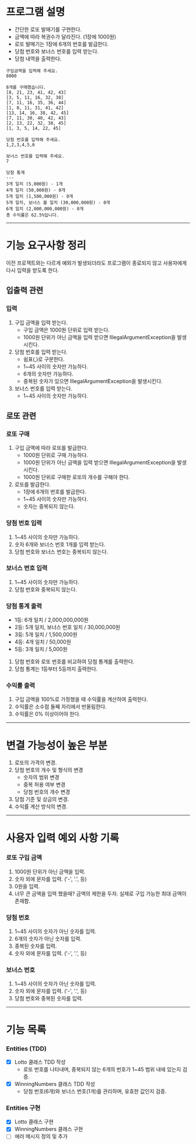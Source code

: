 # 프로그램 설명

- 간단한 로또 발매기를 구현한다.
- 금액에 따라 복권수가 달라진다. (1장에 1000원)
- 로또 발매기는 1장에 6개의 번호를 발급한다.
- 당첨 번호와 보너스 번호를 입력 받는다.
- 당첨 내역을 출력한다.

```text
구입금액을 입력해 주세요.
8000

8개를 구매했습니다.
[8, 21, 23, 41, 42, 43] 
[3, 5, 11, 16, 32, 38] 
[7, 11, 16, 35, 36, 44] 
[1, 8, 11, 31, 41, 42] 
[13, 14, 16, 38, 42, 45] 
[7, 11, 30, 40, 42, 43] 
[2, 13, 22, 32, 38, 45] 
[1, 3, 5, 14, 22, 45]

당첨 번호를 입력해 주세요.
1,2,3,4,5,6

보너스 번호를 입력해 주세요.
7

당첨 통계
---
3개 일치 (5,000원) - 1개
4개 일치 (50,000원) - 0개
5개 일치 (1,500,000원) - 0개
5개 일치, 보너스 볼 일치 (30,000,000원) - 0개
6개 일치 (2,000,000,000원) - 0개
총 수익률은 62.5%입니다.
```

---

# 기능 요구사항 정리

이전 프로젝트와는 다르게 예외가 발생되더라도 프로그램이 종료되지 않고 사용자에게 다시 입력을 받도록 한다.

## 입출력 관련

### 입력

1. 구입 금액을 입력 받는다.
    - 구입 금액은 1000원 단위로 입력 받는다.
    - 1000원 단위가 아닌 금액을 입력 받으면 IllegalArgumentException을 발생시킨다.
2. 당첨 번호를 입력 받는다.
    - 쉼표(,)로 구분한다.
    - 1~45 사이의 숫자만 가능하다.
    - 6개의 숫자만 가능하다.
    - 중복된 숫자가 있으면 IllegalArgumentException을 발생시킨다.
3. 보너스 번호를 입력 받는다.
    - 1~45 사이의 숫자만 가능하다.

## 로또 관련

### 로또 구매

1. 구입 금액에 따라 로또를 발급한다.
    - 1000원 단위로 구매 가능하다.
    - 1000원 단위가 아닌 금액을 입력 받으면 IllegalArgumentException을 발생시킨다.
    - 1000원 단위로 구매한 로또의 개수를 구해야 한다.
2. 로또를 발급한다.
    - 1장에 6개의 번호를 발급한다.
    - 1~45 사이의 숫자만 가능하다.
    - 숫자는 중복되지 않는다.

### 당첨 번호 입력

1. 1~45 사이의 숫자만 가능하다.
2. 숫자 6개와 보너스 번호 1개를 입력 받는다.
3. 당첨 번호와 보너스 번호는 중복되지 않는다.

### 보너스 번호 입력

1. 1~45 사이의 숫자만 가능하다.
2. 당첨 번호와 중복되지 않는다.

### 당첨 통계 출력

- 1등: 6개 일치 / 2,000,000,000원
- 2등: 5개 일치, 보너스 번호 일치 / 30,000,000원
- 3등: 5개 일치 / 1,500,000원
- 4등: 4개 일치 / 50,000원
- 5등: 3개 일치 / 5,000원

1. 당첨 번호와 로또 번호를 비교하여 당첨 통계를 출력한다.
2. 당첨 통계는 1등부터 5등까지 출력한다.

### 수익률 출력

1. 구입 금액을 100%로 가정했을 때 수익률을 계산하여 출력한다.
2. 수익률은 소수점 둘째 자리에서 반올림한다.
3. 수익률은 0% 이상이어야 한다.

---

# 변결 가능성이 높은 부분

1. 로또의 가격의 변경.
2. 당첨 번호의 개수 및 형식의 변경
    - 숫자의 범위 변경
    - 중복 허용 여부 변경
    - 당첨 번호의 개수 변경
3. 당첨 기준 및 상금의 변경.
4. 수익률 계산 방식의 변경.

---

# 사용자 입력 예외 사항 기록

### 로또 구입 금액

1. 1000원 단위가 아닌 금액을 입력.
2. 숫자 외에 문자를 입력. ('-', '.', 등)
3. 0원을 입력.
4. 너무 큰 금액을 입력 했을때? 금액의 제한을 두자. 실제로 구입 가능한 최대 금액이 존재함.

### 당첨 번호

1. 1~45 사이의 숫자가 아닌 숫자를 입력.
2. 6개의 숫자가 아닌 숫자를 입력.
3. 중복된 숫자를 입력.
4. 숫자 외에 문자를 입력. ('-', '.', 등)

### 보너스 번호

1. 1~45 사이의 숫자가 아닌 숫자를 입력.
2. 숫자 외에 문자를 입력. ('-', '.', 등)
3. 당첨 번호와 중복된 숫자를 입력.

---

# 기능 목록

### Entities (TDD)

- [x] Lotto 클래스 TDD 작성
    - 로또 번호를 나타내며, 중복되지 않는 6개의 번호가 1~45 범위 내에 있는지 검증.
- [x] WinningNumbers 클래스 TDD 작성
    - 당첨 번호(6개)와 보너스 번호(1개)를 관리하며, 유효한 값인지 검증.

### Entities 구현

- [x] Lotto 클래스 구현
- [x] WinningNumbers 클래스 구현
- [ ] 에러 메시지 정의 및 추가 
